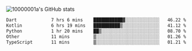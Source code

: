![10000001a's GitHub stats](https://github-readme-stats.vercel.app/api?username=10000001a&show_icons=true&theme=onedark&count_private=true)

<!-- [![Top Langs](https://github-readme-stats.vercel.app/api/top-langs/?username=10000001a&layout=compact&theme=onedark&langs_count=5)](https://github.com/anuraghazra/github-readme-stats) -->
<!--
**10000001a/10000001a** is a ✨ _special_ ✨ repository because its `README.md` (this file) appears on your GitHub profile.

Here are some ideas to get you started:

- 🔭 I’m currently working on ...
- 🌱 I’m currently learning ...
- 👯 I’m looking to collaborate on ...
- 🤔 I’m looking for help with ...
- 💬 Ask me about ...
- 📫 How to reach me: ...
- 😄 Pronouns: ...
- ⚡ Fun fact: ...
-->

<!--START_SECTION:waka-->

```txt
Dart             7 hrs 6 mins    ███████████▓░░░░░░░░░░░░░   46.22 %
Kotlin           6 hrs 19 mins   ██████████▒░░░░░░░░░░░░░░   41.12 %
Python           1 hr 20 mins    ██▒░░░░░░░░░░░░░░░░░░░░░░   08.70 %
Other            11 mins         ▒░░░░░░░░░░░░░░░░░░░░░░░░   01.26 %
TypeScript       11 mins         ▒░░░░░░░░░░░░░░░░░░░░░░░░   01.21 %
```

<!--END_SECTION:waka-->
